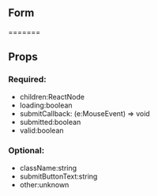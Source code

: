 
## Form
=======
## Props


### Required:
 - children:ReactNode
 - loading:boolean
 - submitCallback: (e:MouseEvent) => void
 - submitted:boolean
 - valid:boolean

### Optional:
 - className:string
 - submitButtonText:string
 - other:unknown